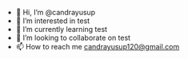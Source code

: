 - 👋 Hi, I’m @candrayusup
- 👀 I’m interested in test
- 🌱 I’m currently learning test
- 💞️ I’m looking to collaborate on test
- 📫 How to reach me candrayusup120@gmail.com

<!---
candrayusup/candrayusup is a ✨ special ✨ repository because its `README.md` (this file) appears on your GitHub profile.
You can click the Preview link to take a look at your changes.
--->
